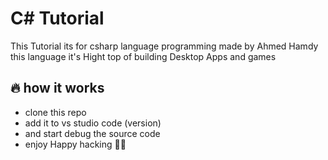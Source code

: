 # C# Tutorial 
This Tutorial its for csharp language programming made by Ahmed Hamdy this language it's Hight top of building Desktop Apps and games 

## 🔥 how it works
 - clone this repo 
 - add it to vs studio code (version)
 - and start debug the source code
 - enjoy Happy hacking 👨‍💻
